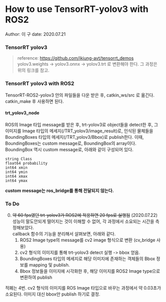 # How to use TensorRT-yolov3 with ROS2
Author: 이  구
date: 2020.07.21

### TensorRT yolov3
> reference: https://github.com/jkjung-avt/tensorrt_demos   
yolov3.weights -> yolov3.onnx -> yolov3.trt 로 변환해야 한다. 그 과정은 위의 링크를 참고.   

### TensorRT yolov3 with ROS2
TensorRT-ROS2-yolov3 안의 파일들을 다운 받은 후, catkin_ws/src 로 옮긴다. catkin_make 후 사용하면 된다.

#### trt_yolov3_node
ROS의 Image 타입 message를 받은 후, trt-yolov3로 object들을 detect한 후, 그 이미지를 Image 타입의 메세지(/TRT_yolov3/image_result)로, 인식된 물체들을 BoundingBoxes 타입의 메세지(/TRT_yolov3/Bbox)로 publish한다. 이때, BoundingBoxes는 custom message로, BoundingBox의 array이다. BoundingBox 역시 custom message로, 아래와 같이 구성되어 있다.   

    string Class
    float64 probability
    int64 xmin
    int64 ymin
    int64 xmax
    int64 ymax

**custom message는 ros_bridge를 통해 전달되지 않는다.**


### To Do
0. ~~약 60 fps였던 trt-yolov3가 ROS2에 적용하면 20 fps로 실행됨~~ (2020.07.22)
성능이 말도안되게 떨어지는 것이 이해할 수 없어, 각 과정에서 소요되는 시간을 측정해보았다.   
callback 함수의 기능을 분리해서 살펴보면, 아래와 같다.
    1. ROS2 Image type의 message를 cv2 image 형식으로 변환 (cv_bridge 사용)
    2. cv2 형식의 이미지를 통해 trt-yolov3 detect 실행 -> bbox 얻음.
    3. BoundingBoxes 타입의 메세지로 해당 이미지에 존재하는 객체들의 Bbox 정보를 mapping 및 publish.
    4. Bbox 정보들을 이미지에 시각화한 후, 해당 이미지를 ROS2 Image type으로 변환하여 publish
    
 적폐는 4번. cv2 형식의 이미지를 ROS Image 타입으로 바꾸는 과정에서 약 0.03초가 소요된다. 이미지 대신 bbox만 publish 하기로 결정.    


